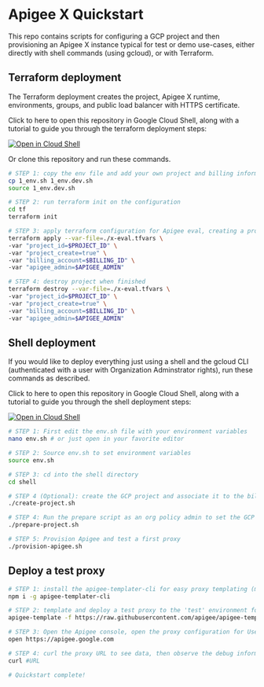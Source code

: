 # Apigee X Quickstart

This repo contains scripts for configuring a GCP project and then provisioning an Apigee X instance typical for test or demo use-cases, either directly with shell commands (using gcloud), or with Terraform.

## Terraform deployment

The Terraform deployment creates the project, Apigee X runtime, environments, groups, and public load balancer with HTTPS certificate.

Click to here to open this repository in Google Cloud Shell, along with a tutorial to guide you through the terraform deployment steps:

[![Open in Cloud Shell](https://gstatic.com/cloudssh/images/open-btn.png)](https://ssh.cloud.google.com/cloudshell/open?cloudshell_git_repo=https://github.com/tyayers/apigee-x-quickstart&cloudshell_git_branch=master&cloudshell_workspace=.&cloudshell_tutorial=docs/tf-tutorial.md)

Or clone this repository and run these commands.

```sh
# STEP 1: copy the env file and add your own project and billing information
cp 1_env.sh 1_env.dev.sh 
source 1_env.dev.sh

# STEP 2: run terraform init on the configuration
cd tf
terraform init

# STEP 3: apply terraform configuration for Apigee eval, creating a project and Apigee X instance
terraform apply --var-file=./x-eval.tfvars \
-var "project_id=$PROJECT_ID" \
-var "project_create=true" \
-var "billing_account=$BILLING_ID" \
-var "apigee_admin=$APIGEE_ADMIN"

# STEP 4: destroy project when finished
terraform destroy --var-file=./x-eval.tfvars \
-var "project_id=$PROJECT_ID" \
-var "project_create=true" \
-var "billing_account=$BILLING_ID" \
-var "apigee_admin=$APIGEE_ADMIN"
```


## Shell deployment

If you would like to deploy everything just using a shell and the gcloud CLI (authenticated with a user with Organization Adminstrator rights), run these commands as described.

Click to here to open this repository in Google Cloud Shell, along with a tutorial to guide you through the shell deployment steps:

[![Open in Cloud Shell](https://gstatic.com/cloudssh/images/open-btn.png)](https://ssh.cloud.google.com/cloudshell/open?cloudshell_git_repo=https://github.com/tyayers/apigee-x-quickstart&cloudshell_git_branch=master&cloudshell_workspace=.&cloudshell_tutorial=docs/shell-tutorial.md)

```sh
# STEP 1: First edit the env.sh file with your environment variables
nano env.sh # or just open in your favorite editor

# STEP 2: Source env.sh to set environment variables
source env.sh

# STEP 3: cd into the shell directory
cd shell

# STEP 4 (Optional): create the GCP project and associate it to the billing id
./create-project.sh

# STEP 4: Run the prepare script as an org policy admin to set the GCP project org policies for a demo Apigee X instance
./prepare-project.sh

# STEP 5: Provision Apigee and test a first proxy
./provision-apigee.sh

```

## Deploy a test proxy

```sh
# STEP 1: install the apigee-templater-cli for easy proxy templating (more information at github.com/apigee/apigee-templater)
npm i -g apigee-templater-cli

# STEP 2: template and deploy a test proxy to the 'test' environment for user data
apigee-template -f https://raw.githubusercontent.com/apigee/apigee-templater/main/examples/users.json -d -e test

# STEP 3: Open the Apigee console, open the proxy configuration for UsersProxy-v1, wait for the deployment to complete, and then start a debug session
open https://apigee.google.com

# STEP 4: curl the proxy URL to see data, then observe the debug information in the Apigee console
curl #URL

# Quickstart complete!

```